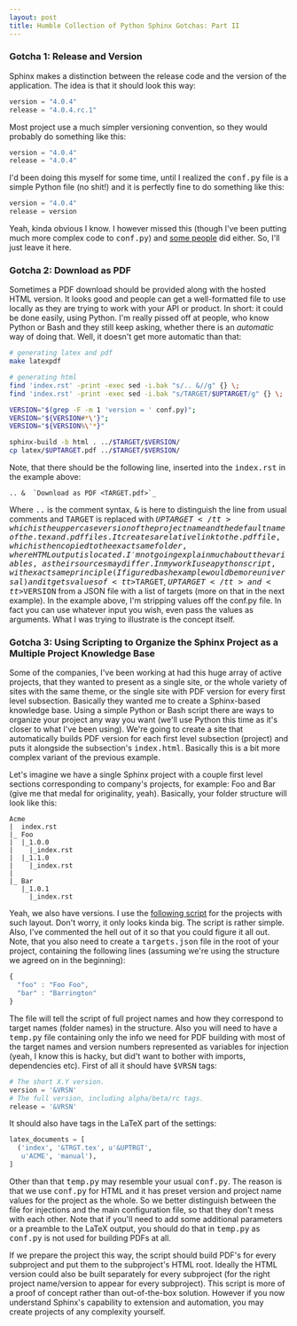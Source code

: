 ```yaml
---
layout: post
title: Humble Collection of Python Sphinx Gotchas: Part II
---
```


<h3>Gotcha 1: Release and Version</h3>

Sphinx makes a distinction between the release code and the version of the application. The idea is that it should look this way:

``` python
version = "4.0.4"
release = "4.0.4.rc.1"
```

Most project use a much simpler versioning convention, so they would probably do something like this:

``` python
version = "4.0.4"
release = "4.0.4"
```

I'd been doing this myself for some time, until I realized the <tt>conf.py</tt> file is a simple Python file (no shit!) and it is perfectly fine to do something like this:

``` python
version = "4.0.4"
release = version
```

Yeah, kinda obvious I know. I however missed this (though I've been putting much more complex code to <tt>conf.py</tt>) and <a href="http://stackoverflow.com/questions/23470010/sphinx-does-not-change-version-number/23910848#23910848">some people</a> did either. So, I'll just leave it here.

<h3>Gotcha 2: Download as PDF</h3>

Sometimes a PDF download should be provided along with the hosted HTML version. It looks good and people can get a well-formatted file to use locally as they are trying to work with your API or product. In short: it could be done easily, using Python. I'm really pissed off at people, who know Python or Bash and they still keep asking, whether there is an <em>automatic</em> way of doing that. Well, it doesn't get more automatic than that:

``` bash
# generating latex and pdf
make latexpdf

# generating html
find 'index.rst' -print -exec sed -i.bak "s/.. &//g" {} \;
find 'index.rst' -print -exec sed -i.bak "s/TARGET/$UPTARGET/g" {} \;

VERSION="$(grep -F -m 1 'version = ' conf.py)";
VERSION="${VERSION#*\'}";
VERSION="${VERSION%\'*}"

sphinx-build -b html . ../$TARGET/$VERSION/
cp latex/$UPTARGET.pdf ../$TARGET/$VERSION/
```

Note, that there should be the following line, inserted into the <tt>index.rst</tt> in the example above:

```
.. &  `Download as PDF <TARGET.pdf>`_
```

Where <tt>..</tt> is the comment syntax, <tt>&</tt> is here to distinguish the line from usual comments and <tt>TARGET</tt> is replaced with <tt>$UPTARGET</tt> which is the upper case version of the project name and the default name of the .tex and .pdf files. It creates a relative link to the .pdf file, which is then copied to the exact same folder, where HTML output is located. I'm not going explain much about the variables, as their sources may differ. In my work I use a python script, with exact same principle (I figured bash example would be more universal) and it gets values of <tt>$TARGET</tt>, <tt>$UPTARGET</tt> and <tt>$VERSION</tt> from a JSON file with a list of targets (more on that in the next example). In the example above, I'm stripping values off the conf.py file. In fact you can use whatever input you wish, even pass the values as arguments. What I was trying to illustrate is the concept itself.

<h3>Gotcha 3: Using Scripting to Organize the Sphinx Project as a Multiple Project Knowledge Base</h3>

Some of the companies, I've been working at had this huge array of active projects, that they wanted to present as a single site, or the whole variety of sites with the same theme, or the single site with PDF version for every first level subsection. Basically they wanted me to create a Sphinx-based knowledge base. Using a simple Python or Bash script there are ways to organize your project any way you want (we'll use Python this time as it's closer to what I've been using). We're going to create a site that automatically builds PDF version for each first level subsection (project) and puts it alongside the subsection's <tt>index.html</tt>. Basically this is a bit more complex variant of the previous example. 

Let's imagine we have a single Sphinx project with a couple first level sections corresponding to company's projects, for example: Foo and Bar (give me that medal for originality, yeah). Basically, your folder structure will look like this:

```
Acme
|  index.rst
|_ Foo
|  |_1.0.0
|    |_index.rst
|  |_1.1.0
|    |_index.rst
|
|_ Bar
   |_1.0.1
     |_index.rst
```

Yeah, we also have versions. I use the <a href="https://gist.github.com/wswld/aa35821b2d76fba73cc1">following script</a> for the projects with such layout. Don't worry, it only looks kinda big. The script is rather simple. Also, I've commented the hell out of it so that you could figure it all out. Note, that you also need to create a <tt>targets.json</tt> file in the root of your project, containing the following lines (assuming we're using the structure we agreed on in the beginning):

``` js
{
  "foo" : "Foo Foo",
  "bar" : "Barrington"
}
```

The file will tell the script of full project names and how they correspond to target names (folder names) in the structure. Also you will need to have a <tt>temp.py</tt> file containing only the info we need for PDF building with most of the target names and version numbers represented as variables for injection (yeah, I know this is hacky, but did't want to bother with imports, dependencies etc). First of all it should have <tt>$VRSN</tt> tags:

``` python
# The short X.Y version.
version = '&VRSN'
# The full version, including alpha/beta/rc tags.
release = '&VRSN'
```
It should also have tags in the LaTeX part of the settings:

``` python
latex_documents = [
  ('index', '&TRGT.tex', u'&UPTRGT',
   u'ACME', 'manual'),
]
```
Other than that <tt>temp.py</tt> may resemble your usual <tt>conf.py</tt>. The reason is that we use <tt>conf.py</tt> for HTML and it has preset version and project name values for the project as the whole. So we better distinguish between the file for injections and the main configuration file, so that they don't mess with each other. Note that if you'll need to add some additional parameters or a preamble to the LaTeX output, you should do that in <tt>temp.py</tt> as <tt>conf.py</tt> is not used for building PDFs at all. 

If we prepare the project this way, the script should build PDF's for every subproject and put them to the subproject's HTML root. Ideally the HTML version could also be built separately for every subproject (for the right project name/version to appear for every subproject). This script is more of a proof of concept rather than out-of-the-box solution. However if you now understand Sphinx's capability to extension and automation, you may create projects of any complexity yourself.
